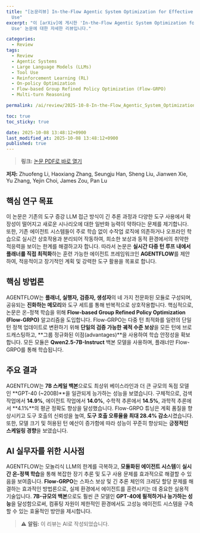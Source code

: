 ```yaml
---
title: "[논문리뷰] In-the-Flow Agentic System Optimization for Effective Planning and Tool
  Use"
excerpt: "이 [arXiv]에 게시한 'In-the-Flow Agentic System Optimization for Effective Planning and Tool
  Use' 논문에 대한 자세한 리뷰입니다."

categories:
  - Review
tags:
  - Review
  - Agentic Systems
  - Large Language Models (LLMs)
  - Tool Use
  - Reinforcement Learning (RL)
  - On-policy Optimization
  - Flow-based Group Refined Policy Optimization (Flow-GRPO)
  - Multi-turn Reasoning

permalink: /ai/review/2025-10-8-In-the-Flow_Agentic_System_Optimization_for_Effective_Planning_and_Tool_Use/

toc: true
toc_sticky: true

date: 2025-10-08 13:48:12+0900
last_modified_at: 2025-10-08 13:48:12+0900
published: true
---
```

> **링크:** [논문 PDF로 바로 열기](https://arxiv.org/abs/2510.05592)

**저자:** Zhuofeng Li, Haoxiang Zhang, Seungju Han, Sheng Liu, Jianwen Xie, Yu Zhang, Yejin Choi, James Zou, Pan Lu



## 핵심 연구 목표
이 논문은 기존의 도구 증강 LLM 접근 방식이 긴 추론 과정과 다양한 도구 사용에서 확장성이 떨어지고 새로운 시나리오에 대한 일반화 능력이 약하다는 문제를 제기합니다. 또한, 기존 에이전트 시스템들이 주로 학습 없이 수작업 로직에 의존하거나 오프라인 학습으로 실시간 상호작용과 분리되어 작동하여, 희소한 보상과 동적 환경에서의 취약한 적응력을 보이는 한계를 해결하고자 합니다. 따라서 논문은 **실시간 다중 턴 루프 내에서 플래너를 직접 최적화**하는 훈련 가능한 에이전트 프레임워크인 **AGENTFLOW**를 제안하여, 적응적이고 장기적인 계획 및 강력한 도구 활용을 목표로 합니다.

## 핵심 방법론
AGENTFLOW는 **플래너, 실행자, 검증자, 생성자**의 네 가지 전문화된 모듈로 구성되며, 공유되는 **진화하는 메모리**와 도구 세트를 통해 반복적으로 상호작용합니다. 핵심적으로, 논문은 온-정책 학습을 위해 **Flow-based Group Refined Policy Optimization (Flow-GRPO)** 알고리즘을 도입합니다. Flow-GRPO는 다중 턴 최적화를 일련의 단일 턴 정책 업데이트로 변환하기 위해 **단일의 검증 가능한 궤적 수준 보상**을 모든 턴에 브로드캐스팅하고, **그룹 정규화된 이점(advantages)**을 사용하여 학습 안정성을 확보합니다. 모든 모듈은 **Qwen2.5-7B-Instruct** 백본 모델을 사용하며, 플래너만 Flow-GRPO를 통해 학습됩니다.

## 주요 결과
AGENTFLOW는 **7B 스케일 백본**으로도 최상위 베이스라인과 더 큰 규모의 독점 모델인 **GPT-40 (~200B)**을 일관되게 능가하는 성능을 보였습니다. 구체적으로, 검색 작업에서 **14.9%**, 에이전트 작업에서 **14.0%**, 수학적 추론에서 **14.5%**, 과학적 추론에서 **4.1%**의 평균 정확도 향상을 달성했습니다. Flow-GRPO 튜닝은 계획 품질을 향상시키고 도구 호출의 신뢰성을 높여, **도구 호출 오류율을 최대 28.4% 감소**시켰습니다. 또한, 모델 크기 및 허용된 턴 예산이 증가함에 따라 성능이 꾸준히 향상되는 **긍정적인 스케일링 경향**을 보였습니다.

## AI 실무자를 위한 시사점
AGENTFLOW는 모놀리식 LLM의 한계를 극복하고, **모듈화된 에이전트 시스템**이 **실시간 온-정책 학습**을 통해 복잡한 장기 추론 및 도구 사용 문제를 효과적으로 해결할 수 있음을 보여줍니다. **Flow-GRPO**는 스파스 보상 및 긴 추론 체인의 크레딧 할당 문제를 해결하는 효과적인 방법론으로, 실제 환경에서 에이전트를 훈련시키는 데 중요한 실용적 기술입니다. **7B-규모의 백본**으로도 훨씬 큰 모델인 **GPT-40에 필적하거나 능가하는 성능**을 달성함으로써, 컴퓨팅 자원이 제한적인 환경에서도 고성능 에이전트 시스템을 구축할 수 있는 효율적인 방안을 제시합니다.

> ⚠️ **알림:** 이 리뷰는 AI로 작성되었습니다.